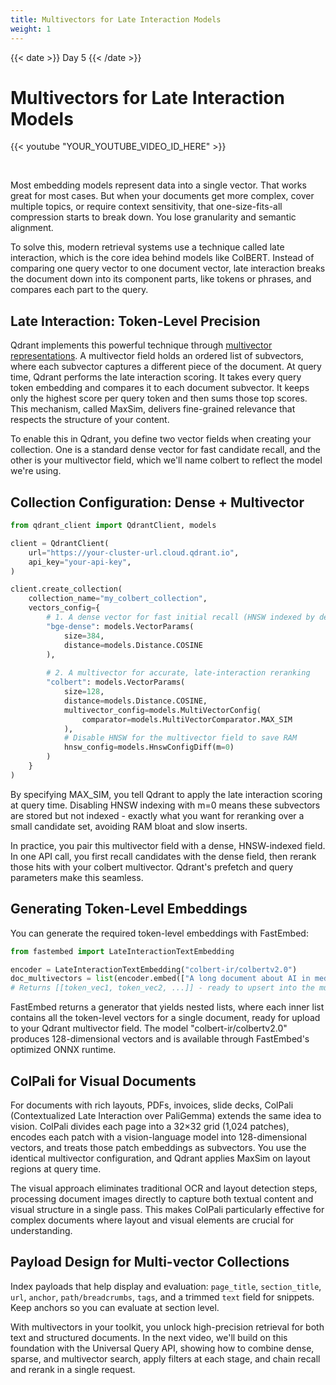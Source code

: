 ```yaml
---
title: Multivectors for Late Interaction Models
weight: 1
---
```


{{< date >}} Day 5 {{< /date >}}

# Multivectors for Late Interaction Models

{{< youtube "YOUR_YOUTUBE_VIDEO_ID_HERE" >}}

<br/>

Most embedding models represent data into a single vector. That works great for most cases. But when your documents get more complex, cover multiple topics, or require context sensitivity, that one-size-fits-all compression starts to break down. You lose granularity and semantic alignment.

To solve this, modern retrieval systems use a technique called late interaction, which is the core idea behind models like ColBERT. Instead of comparing one query vector to one document vector, late interaction breaks the document down into its component parts, like tokens or phrases, and compares each part to the query.

## Late Interaction: Token-Level Precision

Qdrant implements this powerful technique through [multivector representations](/documentation/concepts/vectors/#multivectors). A multivector field holds an ordered list of subvectors, where each subvector captures a different piece of the document. At query time, Qdrant performs the late interaction scoring. It takes every query token embedding and compares it to each document subvector. It keeps only the highest score per query token and then sums those top scores. This mechanism, called MaxSim, delivers fine-grained relevance that respects the structure of your content.

To enable this in Qdrant, you define two vector fields when creating your collection. One is a standard dense vector for fast candidate recall, and the other is your multivector field, which we'll name colbert to reflect the model we're using.

## Collection Configuration: Dense + Multivector

```python
from qdrant_client import QdrantClient, models

client = QdrantClient(
    url="https://your-cluster-url.cloud.qdrant.io",
    api_key="your-api-key",
)

client.create_collection(
    collection_name="my_colbert_collection",
    vectors_config={
        # 1. A dense vector for fast initial recall (HNSW indexed by default)
        "bge-dense": models.VectorParams(
            size=384,
            distance=models.Distance.COSINE
        ),
        
        # 2. A multivector for accurate, late-interaction reranking
        "colbert": models.VectorParams(
            size=128,
            distance=models.Distance.COSINE,
            multivector_config=models.MultiVectorConfig(
                comparator=models.MultiVectorComparator.MAX_SIM
            ),
            # Disable HNSW for the multivector field to save RAM
            hnsw_config=models.HnswConfigDiff(m=0)
        )
    }
)
```

By specifying MAX_SIM, you tell Qdrant to apply the late interaction scoring at query time. Disabling HNSW indexing with m=0 means these subvectors are stored but not indexed - exactly what you want for reranking over a small candidate set, avoiding RAM bloat and slow inserts.

In practice, you pair this multivector field with a dense, HNSW-indexed field. In one API call, you first recall candidates with the dense field, then rerank those hits with your colbert multivector. Qdrant's prefetch and query parameters make this seamless.

## Generating Token-Level Embeddings

You can generate the required token-level embeddings with FastEmbed:

```python
from fastembed import LateInteractionTextEmbedding

encoder = LateInteractionTextEmbedding("colbert-ir/colbertv2.0")
doc_multivectors = list(encoder.embed(["A long document about AI in medicine."]))
# Returns [[token_vec1, token_vec2, ...]] - ready to upsert into the multivector field
```

FastEmbed returns a generator that yields nested lists, where each inner list contains all the token-level vectors for a single document, ready for upload to your Qdrant multivector field. The model "colbert-ir/colbertv2.0" produces 128-dimensional vectors and is available through FastEmbed's optimized ONNX runtime.

## ColPali for Visual Documents

For documents with rich layouts, PDFs, invoices, slide decks, ColPali (Contextualized Late Interaction over PaliGemma) extends the same idea to vision. ColPali divides each page into a 32×32 grid (1,024 patches), encodes each patch with a vision-language model into 128-dimensional vectors, and treats those patch embeddings as subvectors. You use the identical multivector configuration, and Qdrant applies MaxSim on layout regions at query time.

The visual approach eliminates traditional OCR and layout detection steps, processing document images directly to capture both textual content and visual structure in a single pass. This makes ColPali particularly effective for complex documents where layout and visual elements are crucial for understanding.

## Payload Design for Multi-vector Collections

Index payloads that help display and evaluation: `page_title`, `section_title`, `url`, `anchor`, `path/breadcrumbs`, `tags`, and a trimmed `text` field for snippets. Keep anchors so you can evaluate at section level.

With multivectors in your toolkit, you unlock high-precision retrieval for both text and structured documents. In the next video, we'll build on this foundation with the Universal Query API, showing how to combine dense, sparse, and multivector search, apply filters at each stage, and chain recall and rerank in a single request. 